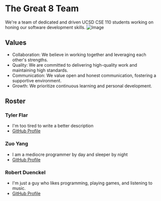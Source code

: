 # The Great 8 Team

We're a team of dedicated and driven UCSD CSE 110 students working on honing our software development skills.
![Image](https://github.com/cse110-sp23-group8/cse110-sp23-group8/blob/main/admin/8team.png?raw=true)

## Values

- Collaboration: We believe in working together and leveraging each other's strengths.
- Quality: We are committed to delivering high-quality work and maintaining high standards.
- Communication: We value open and honest communication, fostering a supportive environment.
- Growth: We prioritize continuous learning and personal development.

## Roster

### Tyler Flar
- I'm too tired to write a better description
- [GitHub Profile](https://github.com/TylerFlar)

### Zuo Yang
- I am a mediocre programmer by day and sleeper by night
- [GitHub Profile](https://github.com/masteryangz)

### Robert Duenckel
- I'm just a guy who likes programming, playing games, and listening to music. 
- [GitHub Profile](https://github.com/World1014)
